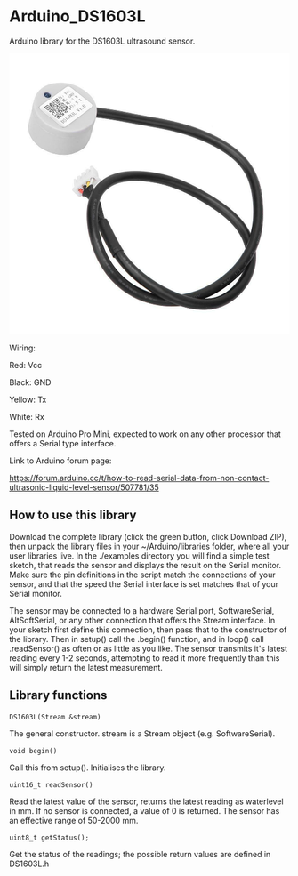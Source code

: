 # Arduino_DS1603L

Arduino library for the DS1603L ultrasound sensor.

![DS1603L sensor](https://github.com/wvmarle/Arduino_DS1603L/blob/master/DS1603L.jpg)

Wiring:

Red: Vcc

Black: GND

Yellow: Tx

White: Rx


Tested on Arduino Pro Mini, expected to work on any other processor that offers a Serial type interface.

Link to Arduino forum page:

https://forum.arduino.cc/t/how-to-read-serial-data-from-non-contact-ultrasonic-liquid-level-sensor/507781/35

How to use this library
-

Download the complete library (click the green button, click Download ZIP), then unpack the library files in your ~/Arduino/libraries folder, where all your user libraries live.
In the ./examples directory you will find a simple test sketch, that reads the sensor and displays the result on the Serial monitor. Make sure the pin definitions in the script match the connections of your sensor, and that the speed the Serial interface is set matches that of your Serial monitor.

The sensor may be connected to a hardware Serial port, SoftwareSerial, AltSoftSerial, or any other connection that offers the Stream interface. In your sketch first define this connection, then pass that to the constructor of the library. Then in setup() call the .begin() function, and in loop() call .readSensor() as often or as little as you like. The sensor transmits it's latest reading every 1-2 seconds, attempting to read it more frequently than this will simply return the latest measurement.


Library functions
-

    DS1603L(Stream &stream)
The general constructor. stream is a Stream object (e.g. SoftwareSerial).

    void begin()
Call this from setup(). Initialises the library.

    uint16_t readSensor()
Read the latest value of the sensor, returns the latest reading as waterlevel in mm. If no sensor is connected, a value of 0 is returned. The sensor has an effective range of 50-2000 mm.

    uint8_t getStatus();
Get the status of the readings; the possible return values are defined in DS1603L.h

